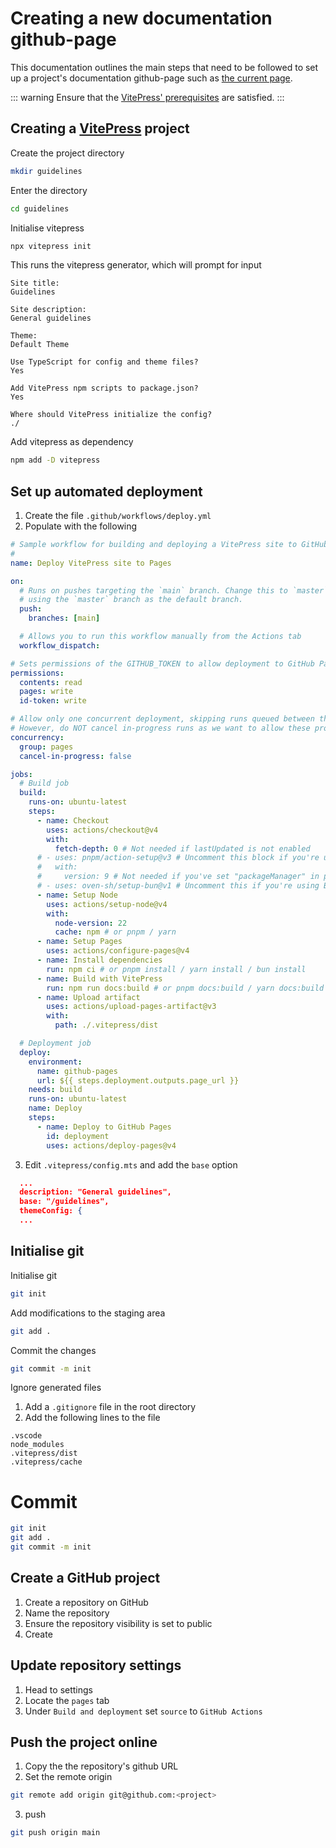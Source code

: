 # Creating a new documentation github-page

This documentation outlines the main steps that need to be followed to set up a project's documentation github-page such as [the current page](http://afrigen-d.github.io/guidelines).

::: warning
Ensure that the [VitePress' prerequisites](https://vitepress.dev/guide/getting-started#prerequisites) are satisfied.
:::

## Creating a [VitePress](https://vitepress.dev/) project

Create the project directory

```bash
mkdir guidelines
```

Enter the directory

```bash
cd guidelines
```

Initialise vitepress

```bash
npx vitepress init
```

This runs the vitepress generator, which will prompt for input

```
Site title:
Guidelines

Site description:
General guidelines

Theme:
Default Theme

Use TypeScript for config and theme files?
Yes

Add VitePress npm scripts to package.json?
Yes

Where should VitePress initialize the config?
./
```

Add vitepress as dependency

```bash
npm add -D vitepress
```

## Set up automated deployment

1. Create the file `.github/workflows/deploy.yml`
2. Populate with the following

```yml
# Sample workflow for building and deploying a VitePress site to GitHub Pages
#
name: Deploy VitePress site to Pages

on:
  # Runs on pushes targeting the `main` branch. Change this to `master` if you're
  # using the `master` branch as the default branch.
  push:
    branches: [main]

  # Allows you to run this workflow manually from the Actions tab
  workflow_dispatch:

# Sets permissions of the GITHUB_TOKEN to allow deployment to GitHub Pages
permissions:
  contents: read
  pages: write
  id-token: write

# Allow only one concurrent deployment, skipping runs queued between the run in-progress and latest queued.
# However, do NOT cancel in-progress runs as we want to allow these production deployments to complete.
concurrency:
  group: pages
  cancel-in-progress: false

jobs:
  # Build job
  build:
    runs-on: ubuntu-latest
    steps:
      - name: Checkout
        uses: actions/checkout@v4
        with:
          fetch-depth: 0 # Not needed if lastUpdated is not enabled
      # - uses: pnpm/action-setup@v3 # Uncomment this block if you're using pnpm
      #   with:
      #     version: 9 # Not needed if you've set "packageManager" in package.json
      # - uses: oven-sh/setup-bun@v1 # Uncomment this if you're using Bun
      - name: Setup Node
        uses: actions/setup-node@v4
        with:
          node-version: 22
          cache: npm # or pnpm / yarn
      - name: Setup Pages
        uses: actions/configure-pages@v4
      - name: Install dependencies
        run: npm ci # or pnpm install / yarn install / bun install
      - name: Build with VitePress
        run: npm run docs:build # or pnpm docs:build / yarn docs:build / bun run docs:build
      - name: Upload artifact
        uses: actions/upload-pages-artifact@v3
        with:
          path: ./.vitepress/dist

  # Deployment job
  deploy:
    environment:
      name: github-pages
      url: ${{ steps.deployment.outputs.page_url }}
    needs: build
    runs-on: ubuntu-latest
    name: Deploy
    steps:
      - name: Deploy to GitHub Pages
        id: deployment
        uses: actions/deploy-pages@v4
```

3. Edit `.vitepress/config.mts` and add the `base` option

```json
  ...
  description: "General guidelines",
  base: "/guidelines",
  themeConfig: {
  ...
```

## Initialise git

Initialise git

```bash
git init
```

Add modifications to the staging area

```bash
git add .
```

Commit the changes

```bash
git commit -m init
```

Ignore generated files

1. Add a `.gitignore` file in the root directory
2. Add the following lines to the file

```
.vscode
node_modules
.vitepress/dist
.vitepress/cache
```

# Commit

```bash
git init
git add .
git commit -m init
```

## Create a GitHub project

1. Create a repository on GitHub
2. Name the repository
3. Ensure the repository visibility is set to public
4. Create

## Update repository settings

1. Head to settings
2. Locate the `pages` tab
3. Under `Build and deployment` set `source` to `GitHub Actions`

## Push the project online

1. Copy the the repository's github URL
2. Set the remote origin

```bash
git remote add origin git@github.com:<project>
```

3. push

```bash
git push origin main
```
